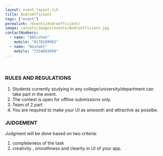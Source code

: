 ```yaml
---
layout: event-layout.njk
title: Androefficient
tags: ["event"]
permalink: /events/Androefficient/
image: /assets/images/events/Androefficient.jpg
contactNumbers:
  - name: "Abhishek"
    mobile: "8178169992"
  - name: "Navneet"
    mobile: "7254043950"
---
```



</br>

### RULES AND REGULATIONS

1. Students currently studying in any college/university/department can take part in the event.
2. The contest is open for offline submissions only.
3. Team of 2 part
5. You are required to make your UI as smoooth and attractive as possibe.


### JUDGEMENT

Judgment will be done based on two criteria:

1. completeness of the task
2. creativity , smoothness and clearity in UI of your app.
